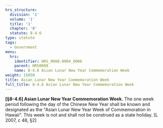 ```yaml
---
hrs_structure:
  division: '1'
  volume: '1'
  title: '1'
  chapter: '8'
  statute: 8-4.6
type: statute
tags:
  - Government
menu:
  hrs:
    identifier: HRS_0008-0004_0006
    parent: HRS0008
    name: 8-4.6 Asian Lunar New Year Commemoration Week
weight: 15050
title: Asian Lunar New Year Commemoration Week
full_title: 8-4.6 Asian Lunar New Year Commemoration Week
---
```

**[§8-4.6] Asian Lunar New Year Commemoration Week.** The one week period following the day of the Chinese New Year shall be known and designated as the "Asian Lunar New Year Week of Commemoration in Hawaii". This week is not and shall not be construed as a state holiday. [L 2007, c 48, §2]